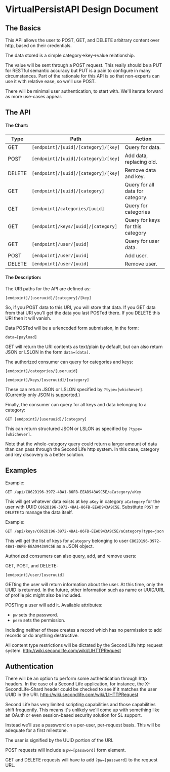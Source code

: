VirtualPersistAPI Design Document
==

The Basics
----

This API allows the user to POST, GET, and DELETE arbitrary content over http, based on their credentials.

The data stored is a simple category->key->value relationship.

The value will be sent through a POST request. This really should be a PUT for RESTful semantic accuracy but PUT is a pain to configure in many circumstances. Part of the rationale for this API is so that non-experts can use it with relative ease, so we'll use POST.

There will be minimal user authentication, to start with. We'll iterate forward as more use-cases appear.

The API
-------

#### The Chart:

| Type | Path | Action |
| --- | --- | --- |
| GET | `[endpoint]/[uuid]/[category]/[key]` | Query for data. |
| POST | `[endpoint]/[uuid]/[category]/[key]` | Add data, replacing old. |
| DELETE | `[endpoint]/[uuid]/[category]/[key]` | Remove data and key. |
| GET | `[endpoint]/[uuid]/[category]` | Query for all data for category. |
| GET | `[endpoint]/categories/[uuid]` | Query for categories |
| GET | `[endpoint]/keys/[uuid]/[category]` | Query for keys for this category |
| GET | `[endpoint]/user/[uuid]` | Query for user data. |
| POST | `[endpoint]/user/[uuid]` | Add user. |
| DELETE | `[endpoint]/user/[uuid]` | Remove user. |

#### The Description:

The URI paths for the API are defined as:

`[endpoint]/[useruuid]/[category]/[key]`

So, if you POST data to this URI, you will store that data. If you GET data from that URI you'll get the data you last POSTed there. If you DELETE this URI then it will vanish.

Data POSTed will be a urlencoded form submission, in the form:

`data=[payload]`

GET will return the URI contents as text/plain by default, but can also return JSON or LSLON in the form `data=[data]`.

The authorized consumer can query for categories and keys:

`[endpoint]/categories/[useruuid]`

`[endpoint]/keys/[useruuid]/[category]`

These can return JSON or LSLON specified by `?type=[whichever]`. (Currently only JSON is supported.)

Finally, the consumer can query for all keys and data belonging to a category:

`GET [endpoint]/[useruuid]/[category]`

This can return structured JSON or LSLON as specified by `?type=[whichever]`.

Note that the whole-category query could return a larger amount of data than can pass through the Second Life http system. In this case, category and key discovery is a better solution.

Examples
--------

Example:

	GET /api/C862D196-3972-4BA1-86FB-EEAD943A9C5E/aCategory/aKey
	
This will get whatever data exists at key `aKey` in category `aCategory` for the user with UUID `C862D196-3972-4BA1-86FB-EEAD943A9C5E`. Substitute `POST` or `DELETE` to manage the data itself.

Example:

	GET /api/keys/C862D196-3972-4BA1-86FB-EEAD943A9C5E/aCategory?type=json

This will get the list of keys for `aCategory` belonging to user `C862D196-3972-4BA1-86FB-EEAD943A9C5E` as a JSON object.

Authorized consumers can also query, add, and remove users:

GET, POST, and DELETE: 

`[endpoint]/user/[useruuid]`

GETting the user will return information about the user. At this time, only the UUID is returned. In the future, other information such as name or UUID/URL of profile pic might also be included.

POSTing a user will add it. Available attributes:

- `pw` sets the password.
- `perm` sets the permission.

Including neither of these creates a record which has no permission to add records or do anything destructive.

All content type restrictions will be dictated by the Second Life http request system. http://wiki.secondlife.com/wiki/LlHTTPRequest

Authentication
--------------

There will be an option to perform some authentication through http headers. In the case of a Second Life application, for instance, the X-SecondLife-Shard header could be checked to see if it matches the user UUID in the URI. http://wiki.secondlife.com/wiki/LlHTTPRequest

Second Life has very limited scripting capabilities and those capabilities shift frequently. This means it's unlikely we'll come up with something like an OAuth or even session-based security solution for SL support.

Instead we'll use a password on a per-user, per-request basis. This will be adequate for a first milestone.

The user is signified by the UUID portion of the URI.

POST requests will include a `pw=[password]` form element.

GET and DELETE requests will have to add `?pw=[password]` to the request URL.

